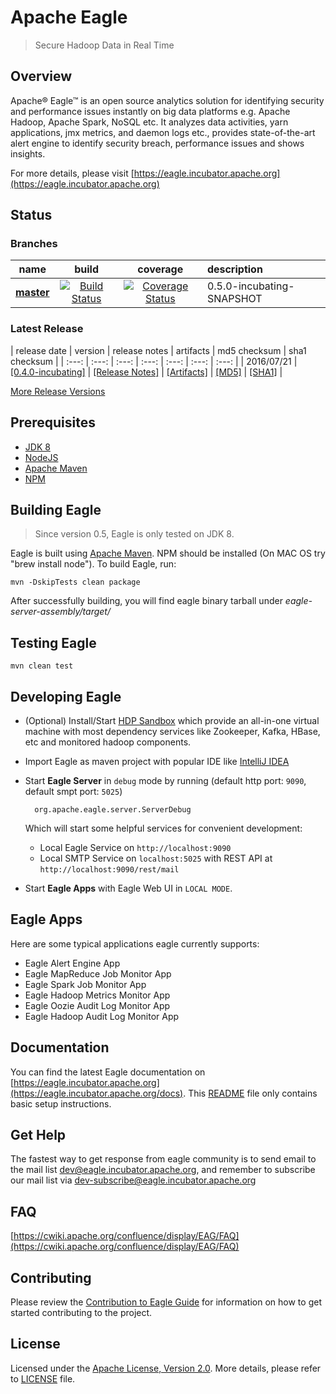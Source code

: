 <!--
{% comment %}
Licensed to the Apache Software Foundation (ASF) under one or more
contributor license agreements.  See the NOTICE file distributed with
this work for additional information regarding copyright ownership.
The ASF licenses this file to you under the Apache License, Version 2.0
(the "License"); you may not use this file except in compliance with
the License.  You may obtain a copy of the License at

http://www.apache.org/licenses/LICENSE-2.0

Unless required by applicable law or agreed to in writing, software
distributed under the License is distributed on an "AS IS" BASIS,
WITHOUT WARRANTIES OR CONDITIONS OF ANY KIND, either express or implied.
See the License for the specific language governing permissions and
limitations under the License.
{% endcomment %}
-->

# Apache Eagle

>  Secure Hadoop Data in Real Time

## Overview

Apache® Eagle™ is an open source analytics solution for identifying security and performance issues instantly on big data platforms e.g. Apache Hadoop, Apache Spark, NoSQL etc. It analyzes data activities, yarn applications, jmx metrics, and daemon logs etc., provides state-of-the-art alert engine to identify security breach, performance issues and shows insights.

For more details, please visit [https://eagle.incubator.apache.org](https://eagle.incubator.apache.org)

## Status

### Branches
| name | build | coverage | description |
| :---:| :---: | :---: | :--- |
| [**master**](https://github.com/apache/incubator-eagle/tree/master) | [![Build Status](https://builds.apache.org/buildStatus/icon?job=incubator-eagle-main)](https://builds.apache.org/job/incubator-eagle-main/) | [![Coverage Status](https://coveralls.io/repos/github/apache/incubator-eagle/badge.svg)](https://coveralls.io/github/apache/incubator-eagle) | 0.5.0-incubating-SNAPSHOT | Branch for continuous development. |

### Latest Release

| release date | version | release notes | artifacts | md5 checksum | sha1 checksum |
| :---: | :---: | :---: | :---: | :---: | :---: | :---: |
| 2016/07/21 | [[0.4.0-incubating]](https://github.com/apache/incubator-eagle/releases/tag/v0.4.0-incubating) | [[Release Notes]](https://git-wip-us.apache.org/repos/asf?p=incubator-eagle.git;a=blob_plain;f=CHANGELOG.txt;hb=refs/tags/v0.4.0-incubating) | [[Artifacts]](http://www.apache.org/dyn/closer.cgi?path=/incubator/eagle/apache-eagle-0.4.0-incubating) | [[MD5]](https://dist.apache.org/repos/dist/release/incubator/eagle/apache-eagle-0.4.0-incubating/apache-eagle-0.4.0-incubating-src.tar.gz.md5) | [[SHA1]](https://dist.apache.org/repos/dist/release/incubator/eagle/apache-eagle-0.4.0-incubating/apache-eagle-0.4.0-incubating-src.tar.gz.sha1) |

[More Release Versions](http://archive.apache.org/dist/incubator/eagle/)
  
## Prerequisites
* [JDK 8](https://jdk8.java.net/)
* [NodeJS](https://nodejs.org) 
* [Apache Maven](https://maven.apache.org/)
* [NPM](https://www.npmjs.com/)

## Building Eagle 

> Since version 0.5, Eagle is only tested on JDK 8.

Eagle is built using [Apache Maven](https://maven.apache.org/). NPM should be installed (On MAC OS try "brew install node"). To build Eagle, run:
    
    mvn -DskipTests clean package

After successfully building, you will find eagle binary tarball under _eagle-server-assembly/target/_

## Testing Eagle 

    mvn clean test

## Developing Eagle

* (Optional) Install/Start [HDP Sandbox](http://hortonworks.com/products/sandbox/) which provide an all-in-one virtual machine with most dependency services like Zookeeper, Kafka, HBase, etc and monitored hadoop components.
* Import Eagle as maven project with popular IDE like [IntelliJ IDEA](https://www.jetbrains.com/idea/)
* Start **Eagle Server** in `debug` mode by running (default http port: `9090`, default smpt port: `5025`)

        org.apache.eagle.server.ServerDebug
  
  Which will start some helpful services for convenient development:
  * Local Eagle Service on `http://localhost:9090`
  * Local SMTP Service on `localhost:5025` with REST API at `http://localhost:9090/rest/mail`
* Start **Eagle Apps** with Eagle Web UI in `LOCAL MODE`.

## Eagle Apps

Here are some typical applications eagle currently supports:

  * Eagle Alert Engine App
  * Eagle MapReduce Job Monitor App
  * Eagle Spark Job Monitor App
  * Eagle Hadoop Metrics Monitor App
  * Eagle Oozie Audit Log Monitor App
  * Eagle Hadoop Audit Log Monitor App

## Documentation
You can find the latest Eagle documentation on [https://eagle.incubator.apache.org](https://eagle.incubator.apache.org/docs). This [README](README.md) file only contains basic setup instructions.

## Get Help
The fastest way to get response from eagle community is to send email to the mail list [dev@eagle.incubator.apache.org](mailto:dev@eagle.incubator.apache.org),
and remember to subscribe our mail list via [dev-subscribe@eagle.incubator.apache.org](mailto:dev-subscribe@eagle.incubator.apache.org)

## FAQ
[https://cwiki.apache.org/confluence/display/EAG/FAQ](https://cwiki.apache.org/confluence/display/EAG/FAQ)

## Contributing

Please review the [Contribution to Eagle Guide](https://cwiki.apache.org/confluence/display/EAG/Contributing+to+Eagle) for information on how to get started contributing to the project.

## License
Licensed under the [Apache License, Version 2.0](http://www.apache.org/licenses/LICENSE-2.0). More details, please refer to [LICENSE](LICENSE) file.
